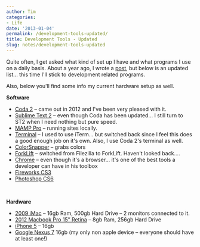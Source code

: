 ```yaml
---
author: Tim
categories:
- Life
date: '2013-01-04'
permalink: /development-tools-updated/
title: Development Tools - Updated
slug: notes/development-tools-updated
---
```


Quite often, I get asked what kind of set up I have and what programs I use on a daily basis. About a year ago, I wrote a [post][1], but below is an updated list&#8230; this time I'll stick to development related programs.

Also, below you'll find some info my current hardware setup as well.

**Software**

  * [Coda 2][2] &#8211; came out in 2012 and I've been very pleased with it.
  * [Sublime Text 2][3] &#8211; even though Coda has been updated&#8230; I still turn to ST2 when I need nothing but pure speed.
  * [MAMP Pro][4] &#8211; running sites locally.
  * [Terminal][5] &#8211; I used to use iTerm&#8230; but switched back since I feel this does a good enough job on it's own. Also, I use Coda 2's terminal as well.
  * [ColorSnapper][6] &#8211; grabs colors
  * [ForkLift][7] &#8211; switched from Filezilla to ForkLift. Haven't looked back&#8230;.
  * [Chrome][8] &#8211; even though it's a browser&#8230; it's one of the best tools a developer can have in his toolbox
  * [Fireworks CS3][9]
  * [Photoshop CS6][9]

&nbsp;

**Hardware**

  * [2009 iMac][10] &#8211; 16gb Ram, 500gb Hard Drive &#8211; 2 monitors connected to it.
  * [2012 Macbook Pro 15&#8243; Retina][10] &#8211; 8gb Ram, 256gb Hard Drive
  * [iPhone 5][10] &#8211; 16gb
  * [Google Nexus 7][11] 16gb (my only non apple device &#8211; everyone should have at least one!)

 [1]: http://timw.co/reboot/
 [2]: http://panic.com/coda/
 [3]: http://www.sublimetext.com/2
 [4]: http://www.mamp.info/en/mamp-pro/index.html
 [5]: http://en.wikipedia.org/wiki/Terminal_(OS_X)
 [6]: http://colorsnapper.com/
 [7]: http://www.binarynights.com/
 [8]: https://www.google.com/intl/en/chrome/browser/
 [9]: http://adobe.com
 [10]: http://apple.com
 [11]: https://play.google.com/store/devices/details?id=nexus_7_16gb
 